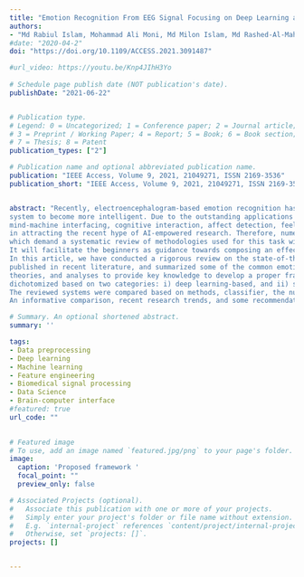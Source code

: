 ```yaml
---
title: "Emotion Recognition From EEG Signal Focusing on Deep Learning and Shallow Learning Techniques"
authors:
- "Md Rabiul Islam, Mohammad Ali Moni, Md Milon Islam, Md Rashed-Al-Mahfuz, Md Saiful Islam, Md Kamrul Hasan, Md Sabir Hossain, Mohiuddin Ahmad, Shahadat Uddin, Akm Azad, Salem A. Alyami, Md Atiquar Rahman Ahad, Pietro Lio"
#date: "2020-04-2"
doi: "https://doi.org/10.1109/ACCESS.2021.3091487"

#url_video: https://youtu.be/Knp4JIhH3Yo
  
# Schedule page publish date (NOT publication's date).
publishDate: "2021-06-22"


# Publication type.
# Legend: 0 = Uncategorized; 1 = Conference paper; 2 = Journal article;
# 3 = Preprint / Working Paper; 4 = Report; 5 = Book; 6 = Book section;
# 7 = Thesis; 8 = Patent
publication_types: ["2"]

# Publication name and optional abbreviated publication name.
publication: "IEEE Access, Volume 9, 2021, 21049271, ISSN 2169-3536"
publication_short: "IEEE Access, Volume 9, 2021, 21049271, ISSN 2169-3536"


abstract: "Recently, electroencephalogram-based emotion recognition has become crucial in enabling the Human-Computer Interaction (HCI) 
system to become more intelligent. Due to the outstanding applications of emotion recognition, e.g., person-based decision making, 
mind-machine interfacing, cognitive interaction, affect detection, feeling detection, etc., emotion recognition has become successful 
in attracting the recent hype of AI-empowered research. Therefore, numerous studies have been conducted driven by a range of approaches, 
which demand a systematic review of methodologies used for this task with their feature sets and techniques. 
It will facilitate the beginners as guidance towards composing an effective emotion recognition system. 
In this article, we have conducted a rigorous review on the state-of-the-art emotion recognition systems, 
published in recent literature, and summarized some of the common emotion recognition steps with relevant definitions, 
theories, and analyses to provide key knowledge to develop a proper framework. Moreover, studies included here were 
dichotomized based on two categories: i) deep learning-based, and ii) shallow machine learning-based emotion recognition systems. 
The reviewed systems were compared based on methods, classifier, the number of classified emotions, accuracy, and dataset used. 
An informative comparison, recent research trends, and some recommendations are also provided for future research directions."

# Summary. An optional shortened abstract.
summary: ''

tags:
- Data preprocessing 
- Deep learning
- Machine learning
- Feature engineering
- Biomedical signal processing
- Data Science
- Brain-computer interface
#featured: true
url_code: ""
 

# Featured image
# To use, add an image named `featured.jpg/png` to your page's folder.
image:
  caption: 'Proposed framework '
  focal_point: ""
  preview_only: false

# Associated Projects (optional).
#   Associate this publication with one or more of your projects.
#   Simply enter your project's folder or file name without extension.
#   E.g. `internal-project` references `content/project/internal-project/index.md`.
#   Otherwise, set `projects: []`.
projects: []


---
```

